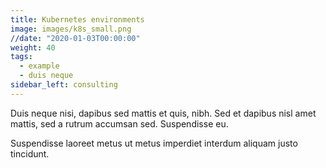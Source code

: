 ```yaml
---
title: Kubernetes environments
image: images/k8s_small.png
//date: "2020-01-03T00:00:00"
weight: 40
tags:
  - example
  - duis neque
sidebar_left: consulting
---
```

Duis neque nisi, dapibus sed mattis et quis, nibh. Sed et dapibus nisl amet
mattis, sed a rutrum accumsan sed. Suspendisse eu.
<!-- more -->
Suspendisse laoreet metus ut metus imperdiet interdum aliquam justo tincidunt.
